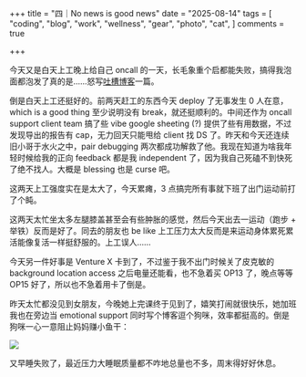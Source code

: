 +++
title = "四｜No news is good news"
date = "2025-08-14"
tags = [
    "coding",
    "blog",
    "work",
    "wellness",
    "gear",
    "photo",
    "cat",
]
comments = true

+++

今天又是白天上工晚上给自己 oncall 的一天，长毛象重个启都能失败，搞得我泡面都泡发了真的是……怒写[吐槽博客](https://blog.douchi.space/status-redirect-page/?utm_source=daily)一篇。

倒是白天上工还挺好的。前两天赶工的东西今天 deploy 了无事发生 0 人在意，which is a good thing 至少说明没有 break，就还挺顺利的。中间还作为 oncall support client team 搞了些 vibe google sheeting (?) 提供了些有用数据，不过发现导出的报告有 cap，无力回天只能甩给 client 找 DS 了。昨天和今天还连续旧小哥于水火之中，pair debugging 两次都成功解救了他。我现在知道为啥我年轻时候给我的正向 feedback 都是我 independent 了，因为我自己死磕不到快死了绝不找人。大概是 blessing 也是 curse 吧。

这两天上工强度实在是太大了，今天累瘫，3 点搞完所有事就下班了出门运动前打了个盹。

这两天太忙坐太多左腿膝盖甚至会有些肿胀的感觉，然后今天出去一运动（跑步 + 举铁）反而是好了。同去的朋友也 be like 上工压力太大反而是来运动身体累死累活能像复活一样挺舒服的。上工误人…… 

今天另一件好事是 Venture X 卡到了，不过鉴于我不出门时候关了皮克敏的 background location access 之后电量还能看，也不急着买 OP13 了，晚点等等 OP15 好了，所以也不急着用卡了倒是。

昨天太忙都没见到女朋友，今晚她上完课终于见到了，嬉笑打闹就很快乐，她加班我也在旁边当 emotional support 同时写个博客逗个狗咪，效率都挺高的。倒是狗咪一心一意阻止妈妈赚小鱼干：

![](https://media.douchi.space/douchi/media_attachments/files/115/031/053/336/484/949/original/fad57fc37472ffd6.jpg)

又早睡失败了，最近压力大睡眠质量都不咋地总量也不多，周末得好好休息。